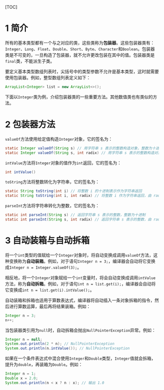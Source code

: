 [TOC]
# 1 简介
所有的基本类型都有一个与之对应的类，这些类称为**包装器**。这些包装器类有：`Integer`、`Long`、`Float`、`Double`、`Short`、`Byte`、`Character`和`Boolean`。包装器类是不可变的，一旦构造了包装器，就不允许更改包装在其中的值。包装器类是`final`类，不能派生子类。

要定义基本类型数组列表时，尖括号中的类型参数不允许是基本类型，这时就需要使用包装器。例如，整型数组列表定义如下：

```java
ArrayList<Integer> list = new ArrayList<>();
```
下面以`Integer`类为例，介绍包装器类的一些重要方法。其他数值类也有类似的方法。
# 2 包装器方法
`valueOf`方法使用给定值构造`Integer`对象，它的签名为：

```java
static Integer valueOf(String s) // 用字符串 s 表示的整数构造对象，整数为十进制
static Integer valueOf(String s, int radix) // 用字符串 s 表示的整数构造对象，由 radix 参数指定进制
```
`intValue`方法将`Integer`对象的值作为`int`返回，它的签名为：

```java
int intValue()
```
`toString`方法将整数转化为字符串，它的签名为：

```java
static String toString(int i) // 将整数 i 的十进制表示作为字符串返回
static String toString(int i, int radix) // 将整数 i 作为字符串返回，由 radix 参数指定进制
```
`parseInt`方法将字符串转化为整数，它的签名为：

```java
static int parseInt(String s) // 返回字符串 s 表示的整数，整数为十进制
static int parseInt(String s, int radix) // 返回字符串 s 表示的整数，由 radix 参数指定进制
```
# 3 自动装箱与自动拆箱
将一个`int`类型的值赋给一个`Integer`对象时，将自动变换成调用`valueOf`方法，这种变换称为**自动装箱**。例如，对于语句`Integer n = 3;`，编译器会自动将它变换成`Integer n = Integer.valueOf(3);`。

相反地，将一个`Integer`对象赋给一个`int`变量时，将会自动变换成调用`intValue`方法，称为**自动拆箱**。例如，对于语句`int n = list.get(i);`，编译器会自动将它变换成`int n = list.get(i).intValue();`。

自动装箱和拆箱也适用于算数表达式，编译器将自动插入一条对象拆箱的指令，然后进行算数运算，最后再将结果装箱。例如：

```java
Integer n = 3;
n++;
```
当包装器类引用为`null`时，自动拆箱会抛出`NullPointerException`异常。例如：

```java
Integer n = null;
System.out.println(2 * n); // NullPointerException
System.out.println(n.intValue()); // NullPointerException
```
如果在一个条件表达式中混合使用`Integer`和`Double`类型，`Integer`值就会拆箱，提升为`double`，再装箱为`Double`。例如：

```java
Integer n = 1;
Double x = 2.0;
System.out.println(n < x ? n : x); // 输出 1.0
```
